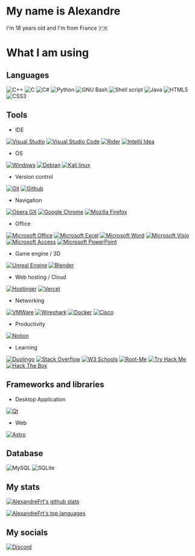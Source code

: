 # My name is Alexandre

I'm 18 years old and I'm from France 🇫🇷

# What I am using

## Languages
![C++](https://img.shields.io/badge/C%2B%2B-00599C?style=for-the-badge&logo=c%2B%2B&logoColor=white)
![C](https://img.shields.io/badge/C-00599C?style=for-the-badge&logo=c&logoColor=white)
![C#](https://img.shields.io/badge/c%23-%23239120.svg?style=for-the-badge&logo=csharp&logoColor=white)
![Python](https://img.shields.io/badge/Python-3776AB?style=for-the-badge&logo=python&logoColor=white)
![GNU Bash](https://img.shields.io/badge/GNU%20Bash-4EAA25.svg?style=for-the-badge&logo=GNU-Bash&logoColor=white)
![Shell script](https://img.shields.io/badge/Shell_Script-121011?style=for-the-badge&logo=gnu-bash&logoColor=white)
![Java](https://img.shields.io/badge/Java-ED8B00?style=for-the-badge&logo=openjdk&logoColor=white)
![HTML5](https://img.shields.io/badge/html5-%23E34F26.svg?style=for-the-badge&logo=html5&logoColor=white)
![CSS3](https://img.shields.io/badge/css3-%231572B6.svg?style=for-the-badge&logo=css3&logoColor=white)

## Tools

+ IDE

[![Visual Studio](https://img.shields.io/badge/Visual%20Studio-5C2D91.svg?style=for-the-badge&logo=visual-studio&logoColor=white)](https://visualstudio.microsoft.com)
[![Visual Studio Code](https://img.shields.io/badge/Visual%20Studio%20Code-0078d7.svg?style=for-the-badge&logo=visual-studio-code&logoColor=white)](https://code.visualstudio.com)
[![Rider](https://img.shields.io/badge/Rider-000000?style=for-the-badge&logo=Rider&logoColor=white)](https://www.jetbrains.com/rider)
[![Intellij Idea](https://img.shields.io/badge/IntelliJ_IDEA-000000.svg?style=for-the-badge&logo=intellij-idea&logoColor=white)](https://www.jetbrains.com/idea/)

+ OS

[![Windows](https://img.shields.io/badge/Windows-0078D6?style=for-the-badge&logo=windows&logoColor=white)](https://www.microsoft.com/en-us/windows)
[![Debian](https://img.shields.io/badge/Debian-D70A53?style=for-the-badge&logo=debian&logoColor=white)](https://www.debian.org)
[![Kali linux](https://img.shields.io/badge/Kali_Linux-557C94?style=for-the-badge&logo=kali-linux&logoColor=white)](https://www.kali.org)

+ Version control

[![Git](https://camo.githubusercontent.com/f38298638f10774e1f0205a1111dff4a7675c0ed8600356f28e8276c2bab8235/68747470733a2f2f696d672e736869656c64732e696f2f62616467652f4769742d4630353033323f7374796c653d666f722d7468652d6261646765266c6f676f3d676974266c6f676f436f6c6f723d7768697465)](https://git-scm.com)
[![Github](https://camo.githubusercontent.com/fd499f0e176b319238be1f69a8baf80399cfbf5c4d3bc9e4717ca4c83960bb31/68747470733a2f2f696d672e736869656c64732e696f2f62616467652f4769746875622d3138313731373f7374796c653d666f722d7468652d6261646765266c6f676f3d676974687562266c6f676f436f6c6f723d7768697465)](https://github.com)

+ Navigation

[![Opera GX](https://img.shields.io/badge/Opera%20GX-EE2950.svg?style=for-the-badge&logo=Opera-GX&logoColor=white)](https://www.opera.com)
[![Google Chrome](https://img.shields.io/badge/Google%20Chrome-4285F4?style=for-the-badge&logo=GoogleChrome&logoColor=white)](https://www.google.com/intl/en/chrome/)
[![Mozilla Firefox](https://img.shields.io/badge/Firefox_Browser-FF7139?style=for-the-badge&logo=Firefox-Browser&logoColor=white)](https://www.mozilla.org/en/firefox/)

+ Office

[![Microsoft Office](https://img.shields.io/badge/Microsoft_Office-D83B01?style=for-the-badge&logo=microsoft-office&logoColor=white)](https://www.office.com)
[![Microsoft Excel](https://img.shields.io/badge/Microsoft_Excel-217346?style=for-the-badge&logo=microsoft-excel&logoColor=white)](https://www.microsoft.com/en-us/microsoft-365/excel)
[![Microsoft Word](https://img.shields.io/badge/Microsoft_Word-2B579A?style=for-the-badge&logo=microsoft-word&logoColor=white)](https://www.microsoft.com/en-us/microsoft-365/word)
[![Microsoft Visio](https://img.shields.io/badge/Microsoft_Visio-3955A3?style=for-the-badge&logo=microsoft-visio&logoColor=white)](https://www.microsoft.com/en-us/microsoft-365/visio)
[![Microsoft Access](https://img.shields.io/badge/Microsoft_Access-A4373A?style=for-the-badge&logo=microsoft-access&logoColor=white)](https://www.microsoft.com/en-us/microsoft-365/access)
[![Microsoft PowerPoint](https://img.shields.io/badge/Microsoft_PowerPoint-B7472A?style=for-the-badge&logo=microsoft-powerpoint&logoColor=white)](https://www.microsoft.com/en-us/microsoft-365/powerpoint)

+ Game engine / 3D

[![Unreal Engine](https://img.shields.io/badge/Unreal%20Engine-0E1128.svg?style=for-the-badge&logo=Unreal-Engine&logoColor=white)](https://www.unrealengine.com)
[![Blender](https://img.shields.io/badge/blender-%23F5792A.svg?style=for-the-badge&logo=blender&logoColor=white)](https://www.blender.org)

+ Web hosting / Cloud

[![Hostinger](https://img.shields.io/badge/Hostinger-673DE6.svg?style=for-the-badge&logo=Hostinger&logoColor=white)](https://www.hostinger.fr)
[![Vercel](https://img.shields.io/badge/Vercel-000000?style=for-the-badge&logo=vercel&logoColor=white)](https://vercel.com)

+ Networking

[![VMWare](https://img.shields.io/badge/VMware-607078.svg?style=for-the-badge&logo=VMware&logoColor=white)](https://www.vmware.com)
[![Wireshark](https://img.shields.io/badge/Wireshark-1679A7.svg?style=for-the-badge&logo=Wireshark&logoColor=white)](https://www.wireshark.org)
[![Docker](https://img.shields.io/badge/Docker-2496ED.svg?style=for-the-badge&logo=Docker&logoColor=white)](https://www.docker.com)
[![Cisco](https://img.shields.io/badge/Cisco-1BA0D7.svg?style=for-the-badge&logo=Cisco&logoColor=white)](https://www.cisco.com)

+ Productivity

[![Notion](https://img.shields.io/badge/Notion-%23000000.svg?style=for-the-badge&logo=notion&logoColor=white)](https://www.notion.so)

+ Learning

[![Duolingo](https://img.shields.io/badge/Duolingo-58CC02.svg?style=for-the-badge&logo=Duolingo&logoColor=white)](https://www.duolingo.com)
[![Stack Overflow](https://img.shields.io/badge/Stack%20Overflow-F58025.svg?style=for-the-badge&logo=Stack-Overflow&logoColor=white)](https://stackoverflow.com)
[![W3 Schools](https://img.shields.io/badge/W3Schools-04AA6D.svg?style=for-the-badge&logo=W3Schools&logoColor=white)](https://www.w3schools.com)
[![Root-Me](https://img.shields.io/badge/Root%20Me-000000.svg?style=for-the-badge&logo=Root-Me&logoColor=white)](https://www.root-me.org)
[![Try Hack Me](https://img.shields.io/badge/TryHackMe-212C42.svg?style=for-the-badge&logo=TryHackMe&logoColor=white)](https://tryhackme.com)
[![Hack The Box](https://img.shields.io/badge/Hack%20The%20Box-9FEF00.svg?style=for-the-badge&logo=Hack-The-Box&logoColor=black)](https://www.hackthebox.com)

## Frameworks and libraries

+ Desktop Application

[![Qt](https://img.shields.io/badge/Qt-41CD52.svg?style=for-the-badge&logo=Qt&logoColor=white)](https://www.qt.io)

+ Web

[![Astro](https://img.shields.io/badge/astro-%232C2052.svg?style=for-the-badge&logo=astro&logoColor=white)](https://astro.build)

## Database

![MySQL](https://img.shields.io/badge/mysql-%2300f.svg?style=for-the-badge&logo=mysql&logoColor=white)
![SQLite](https://img.shields.io/badge/sqlite-%2307405e.svg?style=for-the-badge&logo=sqlite&logoColor=white)

## My stats

[![AlexandreFrt's github stats](https://github-readme-stats.vercel.app/api?username=AlexandreFrt&show_icons=true&theme=dracula)](https://github.com/anuraghazra/github-readme-stats)

[![AlexandreFrt's top languages](https://github-readme-stats.vercel.app/api/top-langs/?username=AlexandreFrt&show_icons=true&theme=dracula)](https://github.com/anuraghazra/github-readme-stats)
<!--
[![Sparkline](https://stars.medv.io/AlexandreFrt/badges.svg)](https://stars.medv.io/AlexandreFrt/badges)
-->
## My socials

[![Discord](https://img.shields.io/badge/Discord-%235865F2.svg?style=for-the-badge&logo=discord&logoColor=white)](https://discordapp.com/users/782228031342510100)
